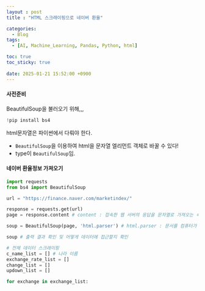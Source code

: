 ```yaml
---
layout : post
title : "HTML 스크래이핑으로 네이버 환율"

categories:
  - Blog
tags:
  - [AI, Machine_Learning, Pandas, Python, html]

toc: true
toc_sticky: true
 
date: 2025-01-21 15:52:00 +0900
---
```

#### 사전준비
BeautifulSoup을 불러오기 위해,,,
```python
!pip install bs4

```
html문자열은 파이썬에서 다뤄야 한다. 
- `BeautifulSoup`을 이용하여 html을 문자열 엘리먼트 객체로 바꿀 수 있다!
- type이 `BeautifulSoup`임.

#### 네이버 환율정보 가져오기
```python
import requests
from bs4 import BeautifulSoup

url = "https://finance.naver.com/marketindex/"

response = requests.get(url)
page = response.content # content : 접속한 웹 서버의 응답을 문자열로 가져오는 속성

soup = BeautifulSoup(page, 'html.parser') # html.parser : 문서를 컴퓨터가 이해할 수 있는 구조로 변환

soup # 출력 결과 확인 및 어떻게 데이터에 접근할지 확인
```
```python
# 전체 데이터 스크래이핑
c_name_list = [] # 나라 이름
exchange_rate_list = [] 
change_list = [] 
updown_list = [] 

for exchange in exchange_list:
    

```
